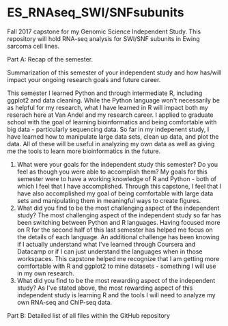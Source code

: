 # ES_RNAseq_SWI/SNFsubunits
Fall 2017 capstone for my Genomic Science Independent Study. This repository will hold RNA-seq analysis for SWI/SNF subunits in Ewing sarcoma cell lines. 

Part A: Recap of the semester.

Summarization of this semester of your independent study and how has/will impact your ongoing research goals and future career.

This semester I learned Python and through intermediate R, including ggplot2 and data cleaning. While the Python language won't necessarily be as helpful for my research, what I have learned in R will impact both my reserach here at Van Andel and my research career. I applied to graduate school with the goal of learning bioinformatics and being comfortable with big data - particularly sequencing data. So far in my indepenent study, I have learned how to manipulate large data sets, clean up data, and plot the data. All of these will be useful in analyzing my own data as well as giving me the tools to learn more bioinformatics in the future. 
1) What were your goals for the independent study this semester? Do you feel as though you were able to accomplish them?
My goals for this semester were to have a working knowledge of R and Python - both of which I feel that I have accomplished. Through this capstone, I feel that I have also accomplished my goal of being comfortable with large data sets and manipulating them in meaningful ways to create figures. 
2) What did you find to be the most challenging aspect of the independent study?
The most challenging aspect of the independent study so far has been switching between Python and R languages. Having focused more on R for the second half of this last semester has helped me focus on the details of each language. An additional challenge has been knowing if I actually understand what I've learned through Coursera and Datacamp or if I can just understand the languages when in those workspaces. This capstone helped me recognize that I am getting more comfortable with R and ggplot2 to mine datasets - something I will use in my own research. 
3) What did you find to be the most rewarding aspect of the independent study?
As I've stated above, the most rewarding aspect of this independent study is learning R and the tools I will need to analyze my own RNA-seq and ChIP-seq data. 

Part B: Detailed list of all files within the GitHub repository
